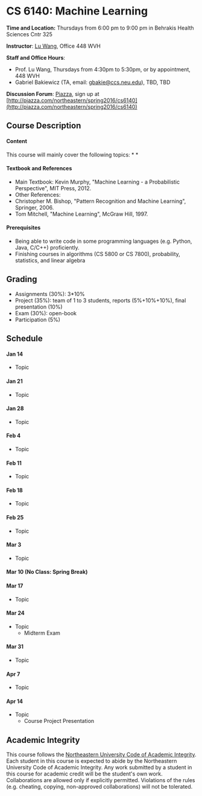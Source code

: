 # CS 6140: Machine Learning

**Time and Location:** Thursdays from 6:00 pm to 9:00 pm in Behrakis Health Sciences Cntr 325

**Instructor**: [Lu Wang](http://www.ccs.neu.edu/home/luwang/), Office 448 WVH

**Staff and Office Hours**: 
* Prof. Lu Wang, Thursdays from 4:30pm to 5:30pm, or by appointment, 448 WVH
* Gabriel Bakiewicz (TA, email: gbakie@ccs.neu.edu), TBD, TBD

**Discussion Forum**: [Piazza](http://piazza.com/northeastern/spring2016/cs6140/home), sign up at [http://piazza.com/northeastern/spring2016/cs6140](http://piazza.com/northeastern/spring2016/cs6140)


## Course Description
#### Content
This course will mainly cover the following topics:
* 
* 

#### Textbook and References
 * Main Textbook: Kevin Murphy, "Machine Learning - a Probabilistic Perspective", MIT Press, 2012.
 * Other References: 
  * Christopher M. Bishop, "Pattern Recognition and Machine Learning", Springer, 2006.
  * Tom Mitchell, "Machine Learning", McGraw Hill, 1997.
 
#### Prerequisites
 * Being able to write code in some programming languages (e.g. Python, Java, C/C++) proficiently.
 * Finishing courses in algorithms (CS 5800 or CS 7800), probability, statistics, and linear algebra


## Grading

* Assignments (30%): 3*10%
* Project (35%): team of 1 to 3 students, reports (5%+10%+10%), final presentation (10%)
* Exam (30%): open-book
* Participation (5%)
 

## Schedule
#### Jan 14
* Topic

#### Jan 21
* Topic

#### Jan 28
* Topic

#### Feb 4
* Topic


#### Feb 11
* Topic


#### Feb 18
* Topic

#### Feb 25
* Topic

#### Mar 3
* Topic

#### Mar 10 (No Class: Spring Break)

#### Mar 17
* Topic

#### Mar 24
* Topic
  * Midterm Exam

#### Mar 31
* Topic


#### Apr 7
* Topic


#### Apr 14
* Topic
  * Course Project Presentation


## Academic Integrity 
This course follows the [Northeastern University Code of Academic Integrity](http://www.northeastern.edu/osccr/academic-integrity-policy/). Each student in this course is expected to abide by the Northeastern University Code of Academic Integrity. Any work submitted by a student in this course for academic credit will be the student's own work. Collaborations are allowed only if explicitly permitted. Violations of the rules (e.g. cheating, copying, non-approved collaborations) will not be tolerated.



 


